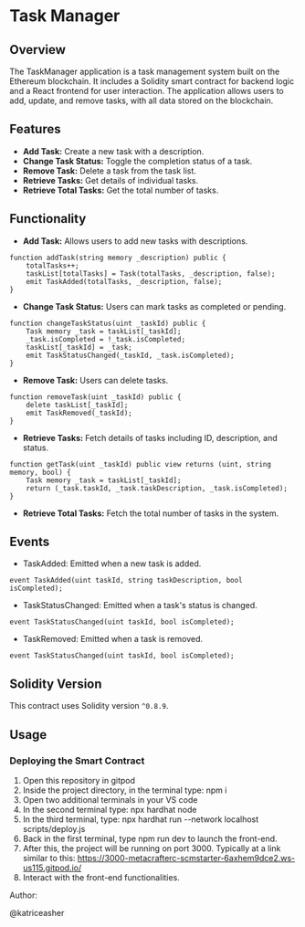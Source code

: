 # Task Manager

## Overview

The TaskManager application is a task management system built on the Ethereum blockchain. It includes a Solidity smart contract for backend logic and a React frontend for user interaction. The application allows users to add, update, and remove tasks, with all data stored on the blockchain.

## Features

- **Add Task:** Create a new task with a description.
- **Change Task Status:** Toggle the completion status of a task.
- **Remove Task:** Delete a task from the task list.
- **Retrieve Tasks:** Get details of individual tasks.
- **Retrieve Total Tasks:** Get the total number of tasks.

## Functionality

- **Add Task:** Allows users to add new tasks with descriptions.
```
function addTask(string memory _description) public {
    totalTasks++;
    taskList[totalTasks] = Task(totalTasks, _description, false);
    emit TaskAdded(totalTasks, _description, false);
}

```
- **Change Task Status:** Users can mark tasks as completed or pending.
```
function changeTaskStatus(uint _taskId) public {
    Task memory _task = taskList[_taskId];
    _task.isCompleted = !_task.isCompleted;
    taskList[_taskId] = _task;
    emit TaskStatusChanged(_taskId, _task.isCompleted);
}
```
- **Remove Task:** Users can delete tasks.
```
function removeTask(uint _taskId) public {
    delete taskList[_taskId];
    emit TaskRemoved(_taskId);
}

```
- **Retrieve Tasks:** Fetch details of tasks including ID, description, and status.
```
function getTask(uint _taskId) public view returns (uint, string memory, bool) {
    Task memory _task = taskList[_taskId];
    return (_task.taskId, _task.taskDescription, _task.isCompleted);
}
```
- **Retrieve Total Tasks:** Fetch the total number of tasks in the system.

## Events

- TaskAdded: Emitted when a new task is added.
```
event TaskAdded(uint taskId, string taskDescription, bool isCompleted);
```
- TaskStatusChanged: Emitted when a task's status is changed.
```
event TaskStatusChanged(uint taskId, bool isCompleted);
```
- TaskRemoved: Emitted when a task is removed.
```
event TaskStatusChanged(uint taskId, bool isCompleted);
```

## Solidity Version

This contract uses Solidity version `^0.8.9`.

## Usage

### Deploying the Smart Contract

1. Open this repository in gitpod
2. Inside the project directory, in the terminal type: npm i
3. Open two additional terminals in your VS code
4. In the second terminal type: npx hardhat node
5. In the third terminal, type: npx hardhat run --network localhost scripts/deploy.js
6. Back in the first terminal, type npm run dev to launch the front-end.
7. After this, the project will be running on port 3000.
Typically at a link similar to this: https://3000-metacrafterc-scmstarter-6axhem9dce2.ws-us115.gitpod.io/
8. Interact with the front-end functionalities.

Author:

@katriceasher

